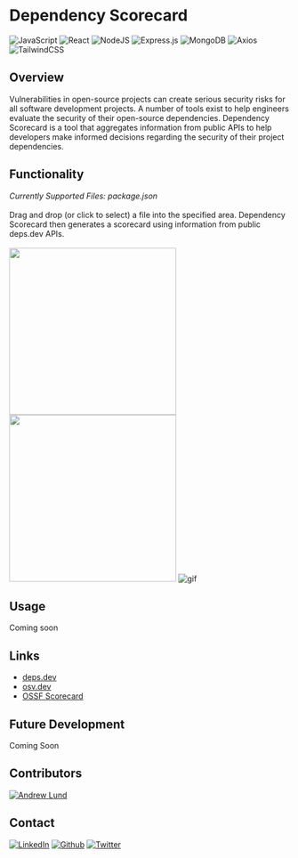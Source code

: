 # Dependency Scorecard
![JavaScript](https://img.shields.io/badge/javascript-%23323330.svg?style=for-the-badge&logo=javascript&logoColor=%23F7DF1E)
![React](https://img.shields.io/badge/react-%2320232a.svg?style=for-the-badge&logo=react&logoColor=%2361DAFB)
![NodeJS](https://img.shields.io/badge/node.js-6DA55F?style=for-the-badge&logo=node.js&logoColor=white)
![Express.js](https://img.shields.io/badge/express.js-%23404d59.svg?style=for-the-badge&logo=express&logoColor=%2361DAFB)
![MongoDB](https://img.shields.io/badge/MongoDB-%23001E2B?style=for-the-badge&logo=mongodb&logoColor=%2347A248)
![Axios](https://img.shields.io/badge/-Axios-671ddf?logo=axios&amp;logoColor=black&amp;style=for-the-badge)
![TailwindCSS](https://img.shields.io/badge/tailwindcss-%2306B6D4?style=for-the-badge&logo=tailwindcss&logoColor=white)



## Overview
Vulnerabilities in open-source projects can create serious security risks for all software development projects. A number of tools exist to help engineers evaluate the security of their open-source dependencies. Dependency Scorecard is a tool that aggregates information from public APIs to help developers make informed decisions regarding the security of their project dependencies.

## Functionality
*Currently Supported Files: package.json* <br><br>
Drag and drop (or click to select) a file into the specified area. Dependency Scorecard then generates a scorecard using information from public deps.dev APIs. <br><br>
<img src="https://github.com/lundas/dep-scorecard/assets/26886397/578737d7-8b2c-401b-a620-55b2b62f0e26" width="300" />
<img src="https://github.com/lundas/dep-scorecard/assets/26886397/62a245a0-8bb3-4516-9325-690156f99013" width="300" />
![gif](https://github.com/lundas/dep-scorecard/assets/26886397/c32fb921-f0dd-4acb-b5a3-adc23513dd0c)



## Usage
Coming soon

## Links
- [deps.dev](https://deps.dev/)
- [osv.dev](https://osv.dev/)
- [OSSF Scorecard](https://github.com/ossf/scorecard)

## Future Development
Coming Soon

## Contributors
[![Andrew Lund](https://contrib.rocks/image?repo=lundas/dep-scorecard)](https://github.com/lundas/dep-scorecard/graphs/contributors)

## Contact
[![LinkedIn](https://img.shields.io/badge/Andrew%20Lund-%230A66C2?style=for-the-badge&logo=linkedin&logoColor=white)](https://www.linkedin.com/in/andrewslund/)
[![Github](https://img.shields.io/badge/lundas-%23181717?style=for-the-badge&logo=github&logoColor=white)](https://www.github.com/lundas)
[![Twitter](https://img.shields.io/badge/%40lundas__-%23000000?style=for-the-badge&logo=x&logoColor=white)](https://www.twitter.com/lundas_)

